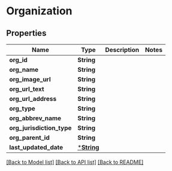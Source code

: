 # Organization

## Properties
Name | Type | Description | Notes
------------ | ------------- | ------------- | -------------
**org_id** | **String** |  | 
**org_name** | **String** |  | 
**org_image_url** | **String** |  | 
**org_url_text** | **String** |  | 
**org_url_address** | **String** |  | 
**org_type** | **String** |  | 
**org_abbrev_name** | **String** |  | 
**org_jurisdiction_type** | **String** |  | 
**org_parent_id** | **String** |  | 
**last_updated_date** | [***String**](string.md) |  | 

[[Back to Model list]](../README.md#documentation-for-models) [[Back to API list]](../README.md#documentation-for-api-endpoints) [[Back to README]](../README.md)



